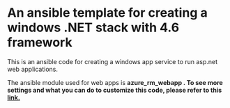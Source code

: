 # An ansible template for creating a windows .NET stack with 4.6 framework

This is an ansible code for creating a windows app service to run asp.net web applications.

The ansible module used for web apps is <strong>azure_rm_webapp <strong>. To see more settings and what you can do to customize this code, please refer to this <a href="https://docs.ansible.com/ansible/latest/collections/azure/azcollection/azure_rm_webapp_module.html" target="_blank">
link.
</a>
